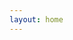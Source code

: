 ```yaml
---
layout: home
---
```


<script setup>
import { useData } from "vitepress";
import SiteHome from "vitepress-sls-blog-tmpl/SiteHome.vue";

const { theme, localeIndex } = useData();

const hero = {
  name: "",
  text: "",
  tagline: "",
  image: {
    src: theme.value.mainHeroImg,
    alt: "",
  },
  actions: [
    {
      theme: "brand",
      text: `📃 About the project`,
      link: `/${localeIndex.value}/doc/about`,
    },
    {
      theme: "alt",
      text: `🗞️ News, articles, events`,
      link: `${theme.value.blogUrl}/${localeIndex.value}/recent/1`,
    },
    {
      theme: "alt",
      text: `📢 We in social media`,
      link: `/${localeIndex.value}/page/links`,
    },
  ],
}
const features = [
  {
    icon: "🤝",
    title: "",
    details: "",
    linkText: "Читать о",
    link: "/ru/doc/",
  },
  {
    icon: "📖",
    title: "",
    details: "",
    linkText: "Читать о",
    link: "/ru/doc/",
  },
  {
    icon: "⚔️",
    title: "",
    details: "",
    linkText: "Читать о",
    link: "/ru/doc/",
  },
]
</script>

<SiteHome :hero="hero" :features="features">
</SiteHome>
